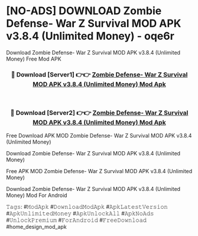 # [NO-ADS] DOWNLOAD Zombie Defense- War Z Survival MOD APK v3.8.4 (Unlimited Money) - oqe6r
Download Zombie Defense- War Z Survival MOD APK v3.8.4 (Unlimited Money) Free Mod APK

<div align="center">
<h3>🔴 Download [Server1] 👉👉 <a href="https://apk-comot.site?title=Zombie_Defense-_War_Z_Survival_MOD_APK_v3.8.4_(Unlimited_Money)">Zombie Defense- War Z Survival MOD APK v3.8.4 (Unlimited Money) Mod Apk</a></h3><br>

<h3>🔴 Download [Server2] 👉👉 <a href="https://apk-comot.site?title=Zombie_Defense-_War_Z_Survival_MOD_APK_v3.8.4_(Unlimited_Money)">Zombie Defense- War Z Survival MOD APK v3.8.4 (Unlimited Money) Mod Apk</a></h3>
</div>


Free Download APK MOD Zombie Defense- War Z Survival MOD APK v3.8.4 (Unlimited Money)

Download Zombie Defense- War Z Survival MOD APK v3.8.4 (Unlimited Money) 

Free APK MOD Zombie Defense- War Z Survival MOD APK v3.8.4 (Unlimited Money) 

Download Zombie Defense- War Z Survival MOD APK v3.8.4 (Unlimited Money) Mod For Android

𝚃𝚊𝚐𝚜: #𝙼𝚘𝚍𝙰𝚙𝚔 #𝙳𝚘𝚠𝚗𝚕𝚘𝚊𝚍𝙼𝚘𝚍𝙰𝚙𝚔 #𝙰𝚙𝚔𝙻𝚊𝚝𝚎𝚜𝚝𝚅𝚎𝚛𝚜𝚒𝚘𝚗 #𝙰𝚙𝚔𝚄𝚗𝚕𝚒𝚖𝚒𝚝𝚎𝚍𝙼𝚘𝚗𝚎𝚢 #𝙰𝚙𝚔𝚄𝚗𝚕𝚘𝚌𝚔𝙰𝚕𝚕 #𝙰𝚙𝚔𝙽𝚘𝙰𝚍𝚜 #𝚄𝚗𝚕𝚘𝚌𝚔𝙿𝚛𝚎𝚖𝚒𝚞𝚖 #𝙵𝚘𝚛𝙰𝚗𝚍𝚛𝚘𝚒𝚍 #𝙵𝚛𝚎𝚎𝙳𝚘𝚠𝚗𝚕𝚘𝚊𝚍 #home_design_mod_apk